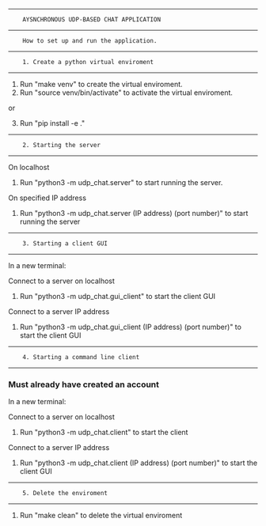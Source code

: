 -----------------------------------------------------------------
        AYSNCHRONOUS UDP-BASED CHAT APPLICATION
-----------------------------------------------------------------

        How to set up and run the application.

-----------------------------------------------------------------
        1. Create a python virtual enviroment
-----------------------------------------------------------------

1. Run "make venv" to create the virtual enviroment.
2. Run "source venv/bin/activate" to activate the virtual enviroment.

or 

3. Run "pip install -e ."

-----------------------------------------------------------------
        2. Starting the server
-----------------------------------------------------------------

On localhost
1. Run "python3 -m udp_chat.server" to start running the server. 

On specified IP address
1. Run "python3 -m udp_chat.server (IP address) (port number)" to start running the server

-----------------------------------------------------------------
        3. Starting a client GUI
-----------------------------------------------------------------

In a new terminal:

Connect to a server on localhost
1. Run "python3 -m udp_chat.gui_client" to start the client GUI 

Connect to a server IP address 
1. Run "python3 -m udp_chat.gui_client (IP address) (port number)" to start the client GUI

-----------------------------------------------------------------
        4. Starting a command line client
-----------------------------------------------------------------

### Must already have created an account ###

In a new terminal:

Connect to a server on localhost
1. Run "python3 -m udp_chat.client" to start the client 

Connect to a server IP address 
1. Run "python3 -m udp_chat.client (IP address) (port number)" to start the client GUI 

-----------------------------------------------------------------
        5. Delete the enviroment
-----------------------------------------------------------------

1. Run "make clean" to delete the virtual enviroment